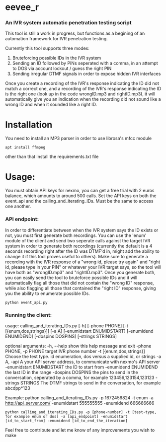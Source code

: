 <h1>eevee_r</h1>

<h3>An IVR system automatic penetration testing script </h3>
This tool is still a work in progress, but functions as a begining of an automation framework for IVR penetration testing.

Currently this tool supports three modes:
1. Bruteforcing possible IDs in the IVR system
2. Sending an ID followed by PINs seperated with a comma, in an attempt to DOS via account lockout / guess the right PIN
3. Sending irregular DTMF signals in order to expose hidden IVR interfaces


Once you create a recording of the IVR's response indicating the ID did not match a correct one, and a recording of the IVR's response indicating the ID is the right one (look up in the code wrongID.mp3 and rightID.mp3), it will automatically give you an indication when the recording did not sound like a wrong ID and when it sounded like a right ID.

<h1>Installation</h1>

You need to install an MP3 parser in order to use librosa's mfcc module

`apt install ffmpeg`

other than that install the requirements.txt file

<h1>Usage:</h1>

You must obtain API keys for nexmo, you can get a free trial with 2 euros balance, which amounts to around 500 calls.
Set the API keys on both the event_api and the calling_and_iterating_IDs. Must be the same to access one another.

<h3>API endpoint:</h3>
In order to differentiate between when the IVR system says the ID exists or not, you must first generate both recordings.
You can use the 'enum' module of the client and send two seperate calls against the target IVR system in order to generate both recordings (currently the default is a 4 seconds recording right after the ID was DTMF'd in, might add the ability to change it if this tool proves useful to others). 
Make sure to generate a recording with the IVR response of a "wrong id, please try again" and "right id, please type in your PIN" or whatever your IVR target says, so the tool will have both as "wrongID.mp3" and "rightID.mp3". 
Once you generate both, you can easily send the tool to bruteforce possible IDs and it will automatically flag all those that did not contain the "wrong ID" response, while also flagging all those that contained the "right ID" response, giving you the ability to enumerate possible IDs.

`python event_api.py`


<h3>Running the client:</h3>

usage: calling_and_iterating_IDs.py [-h] [-phone PHONE]
                                    [-t [{enum,dos,strings}]] [-a A]
                                    [-enumidstart ENUMIDSTART]
                                    [-enumidend ENUMIDEND] [-dospins DOSPINS]
                                    [-strings STRINGS]

optional arguments:
  -h, --help            show this help message and exit
  -phone PHONE, -p PHONE
                        target IVR phone number
  -t [{enum,dos,strings}]
                        Choose the test type. id enumeration, dos versus a
                        supplied id, or strings
  -a A, -api A          your API server address, to communicate with nexmo's
                        API server
  -enumidstart ENUMIDSTART
                        the ID to start from
  -enumidend ENUMIDEND  the last ID in the range
  -dospins DOSPINS      the pins to send in the conversation, seperated by a
                        comma, for example 123456,123154,123123
  -strings STRINGS      The DTMF strings to send in the conversation, for
                        example abcdpp*123

Example: python calling_and_iterating_IDs.py -p 1672456824 -t enum -a
http://api_server.com/ -enumidstart 555555555 -enumidend 666666666


`python calling_and_iterating_IDs.py -p [phone-number] -t [test-type, for example enum or dos] -a [api_endpoint] -enumidstart [id_to_start_from] -enumidend [id_to_end_the_iteration]`




Feel free to contribute and let me know of any improvements you wish to make


